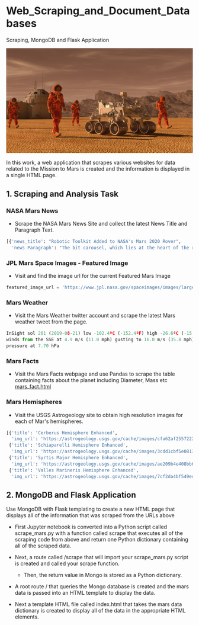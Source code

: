 # Web_Scraping_and_Document_Databases
Scraping, MongoDB and Flask Application

![mission_to_mars_image](https://github.com/ofunkey/Web_Scraping_and_Document_Databases/blob/master/Mission%20to%20Mars/mission_to_mars_im.png)

In this work, a web application that scrapes various websites for data related to the Mission to Mars is created and the information is displayed in a single HTML page.

## 1. Scraping and Analysis Task

### NASA Mars News
* Scrape the NASA Mars News Site and collect the latest News Title and Paragraph Text. 
```python
[{'news_title': "Robotic Toolkit Added to NASA's Mars 2020 Rover",
  'news Paragraph': "The bit carousel, which lies at the heart of the rover's Sample Caching System, is now aboard NASA's newest rover. "}]
  ```

### JPL Mars Space Images - Featured Image
* Visit and find the image url for the current Featured Mars Image
```python
featured_image_url = 'https://www.jpl.nasa.gov/spaceimages/images/largesize/PIA18614_hires.jpg'
```

### Mars Weather
* Visit the Mars Weather twitter account and scrape the latest Mars weather tweet from the page.
```python
InSight sol 261 (2019-08-21) low -102.4ºC (-152.4ºF) high -26.6ºC (-15.8ºF)
winds from the SSE at 4.9 m/s (11.0 mph) gusting to 16.0 m/s (35.8 mph)
pressure at 7.70 hPa
```

###   Mars Facts
* Visit the Mars Facts webpage and use Pandas to scrape the table containing facts about the planet including Diameter, Mass etc
[mars_fact.html](https://github.com/ofunkey/Web_Scraping_and_Document_Databases/blob/master/Mission%20to%20Mars/mars_fact_table.html)


### Mars Hemispheres
* Visit the USGS Astrogeology site to obtain high resolution images for each of Mar's hemispheres.
```python
[{'title': 'Cerberus Hemisphere Enhanced',
  'img_url': 'https://astrogeology.usgs.gov/cache/images/cfa62af2557222a02478f1fcd781d445_cerberus_enhanced.tif_full.jpg'},
 {'title': 'Schiaparelli Hemisphere Enhanced',
  'img_url': 'https://astrogeology.usgs.gov/cache/images/3cdd1cbf5e0813bba925c9030d13b62e_schiaparelli_enhanced.tif_full.jpg'},
 {'title': 'Syrtis Major Hemisphere Enhanced',
  'img_url': 'https://astrogeology.usgs.gov/cache/images/ae209b4e408bb6c3e67b6af38168cf28_syrtis_major_enhanced.tif_full.jpg'},
 {'title': 'Valles Marineris Hemisphere Enhanced',
  'img_url': 'https://astrogeology.usgs.gov/cache/images/7cf2da4bf549ed01c17f206327be4db7_valles_marineris_enhanced.tif_full.jpg'}]
  ```

## 2. MongoDB and Flask Application
Use MongoDB with Flask templating to create a new HTML page that displays all of the information that was scraped from the URLs above
* First Jupyter notebook is converted into a Python script called scrape_mars.py with a function called scrape that executes all of the scraping code from above and return one Python dictionary containing all of the scraped data.
* Next, a route called /scrape that will import your scrape_mars.py script is created and called your scrape function.
  * Then, the return value in Mongo is stored as a Python dictionary.
* A root route / that queries the Mongo database is created and the mars data is passed into an HTML template to display the data.

* Next a template HTML file called index.html that takes the mars data dictionary is created to display all of the data in the appropriate HTML elements. 
